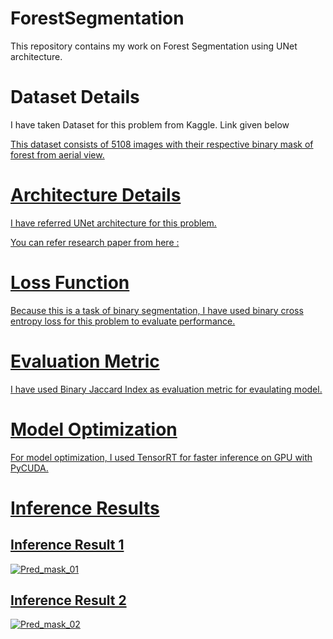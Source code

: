 # ForestSegmentation

This repository contains my work on Forest Segmentation using UNet architecture.

# Dataset Details

I have taken Dataset for this problem from Kaggle. Link given below

<a href=https://www.kaggle.com/datasets/quadeer15sh/augmented-forest-segmentation />

This dataset consists of 5108 images with their respective binary mask of forest from aerial view.

# Architecture Details

I have referred UNet architecture for this problem.

You can refer research paper from here : <a href=https://paperswithcode.com/paper/u-net-convolutional-networks-for-biomedical />

# Loss Function

Because this is a task of binary segmentation, I have used binary cross entropy loss for this problem to evaluate performance.

# Evaluation Metric


I have used Binary Jaccard Index as evaluation metric for evaulating model.

# Model Optimization

For model optimization, I used TensorRT for faster inference on GPU with PyCUDA.

# Inference Results

## Inference Result 1

![Pred_mask_01](https://github.com/jugaloza/ForestSegmentation/assets/23360267/9c8422fc-073e-42c7-8b39-26f9849a1653)

## Inference Result 2

![Pred_mask_02](https://github.com/jugaloza/ForestSegmentation/assets/23360267/5ef6817e-9e52-41d6-910f-79d146e89277)
